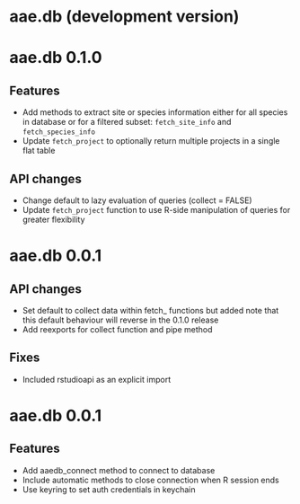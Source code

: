 # aae.db (development version)


# aae.db 0.1.0

## Features

- Add methods to extract site or species information either for all
    species in database or for a filtered subset: `fetch_site_info` and
    `fetch_species_info`
- Update `fetch_project` to optionally return multiple projects in a
    single flat table

## API changes

- Change default to lazy evaluation of queries (collect = FALSE)
- Update `fetch_project` function to use R-side manipulation of
    queries for greater flexibility


# aae.db 0.0.1

## API changes

- Set default to collect data within fetch_ functions but added note
    that this default behaviour will reverse in the 0.1.0 release
- Add reexports for collect function and pipe method

## Fixes

- Included rstudioapi as an explicit import


# aae.db 0.0.1 

## Features

- Add aaedb_connect method to connect to database
- Include automatic methods to close connection when R session ends
- Use keyring to set auth credentials in keychain


